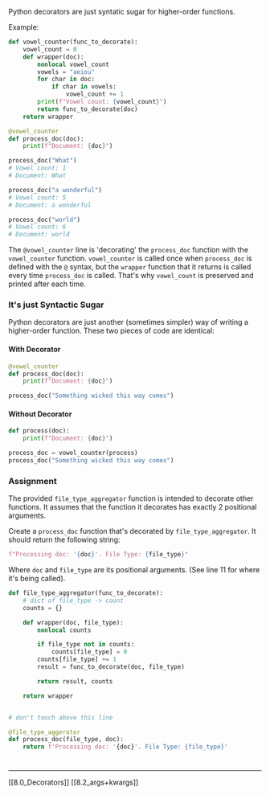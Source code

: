 Python decorators are just syntatic sugar for higher-order functions. 

Example: 
``` python
def vowel_counter(func_to_decorate):
    vowel_count = 0
    def wrapper(doc):
        nonlocal vowel_count
        vowels = "aeiou"
        for char in doc:
            if char in vowels:
                vowel_count += 1
        print(f"Vowel count: {vowel_count}")
        return func_to_decorate(doc)
    return wrapper

@vowel_counter
def process_doc(doc):
    print(f"Document: {doc}")

process_doc("What")
# Vowel count: 1
# Document: What

process_doc("a wonderful")
# Vowel count: 5
# Document: a wonderful

process_doc("world")
# Vowel count: 6
# Document: world
```
The `@vowel_counter` line is 'decorating' the `process_doc` function with the `vowel_counter` function. `vowel_counter` is called once when `process_doc` is defined with the `@` syntax, but the `wrapper` function that it returns is called every time `process_doc` is called. That's why `vowel_count` is preserved and printed after each time. 

### It's just Syntactic Sugar
Python decorators are just another (sometimes simpler) way of writing a higher-order function. These two pieces of code are identical:

#### With Decorator
``` python
@vowel_counter
def process_doc(doc):
    print(f"Document: {doc}")

process_doc("Something wicked this way comes")
```
#### Without Decorator
``` python
def process(doc):
    print(f"Document: {doc}")

process_doc = vowel_counter(process)
process_doc("Something wicked this way comes")
```

### Assignment
The provided `file_type_aggregator` function is intended to decorate other functions. It assumes that the function it decorates has exactly 2 positional arguments. 

Create a `process_doc` function that's decorated by `file_type_aggregator`. 
It should return the following string:
``` python
f"Processing doc: '{doc}'. File Type: {file_type}"
```
Where `doc` and `file_type` are its positional arguments. 
(See line 11 for where it's being called).

``` python
def file_type_aggregator(func_to_decorate):
    # dict of file_type -> count
    counts = {}

    def wrapper(doc, file_type):
        nonlocal counts

        if file_type not in counts:
            counts[file_type] = 0
        counts[file_type] += 1
        result = func_to_decorate(doc, file_type)

        return result, counts

    return wrapper


# don't touch above this line

@file_type_aggerator
def process_doc(file_type, doc):
	return f'Processing doc: '{doc}'. File Type: {file_type}'
```
# 
---
[[8.0_Decorators]]
[[8.2_args+kwargs]]
